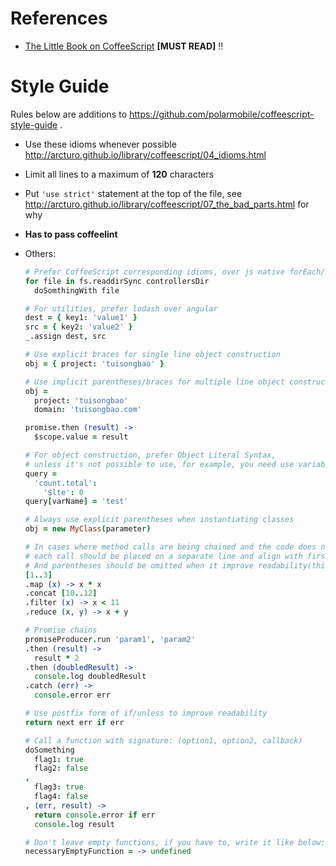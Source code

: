# References

- [The Little Book on CoffeeScript](https://arcturo.github.io/library/coffeescript/) **[MUST READ]** :bangbang:

# Style Guide

Rules below are additions to https://github.com/polarmobile/coffeescript-style-guide .

- Use these idioms whenever possible http://arcturo.github.io/library/coffeescript/04_idioms.html
- Limit all lines to a maximum of **120** characters
- Put `'use strict'` statement at the top of the file, see http://arcturo.github.io/library/coffeescript/07_the_bad_parts.html for why
- **Has to pass coffeelint**
- Others:

    ```coffee
    # Prefer CoffeeScript corresponding idioms, over js native forEach/map/filter/reduce, over shims of lodash/angular
    for file in fs.readdirSync controllersDir
      doSomthingWith file

    # For utilities, prefer lodash over angular
    dest = { key1: 'value1' }
    src = { key2: 'value2' }
    _.assign dest, src

    # Use explicit braces for single line object construction
    obj = { project: 'tuisongbao' }

    # Use implicit parentheses/braces for multiple line object construction and function calls
    obj =
      project: 'tuisongbao'
      domain: 'tuisongbao.com'

    promise.then (result) ->
      $scope.value = result

    # For object construction, prefer Object Literal Syntax,
    # unless it's not possible to use, for example, you need use variable in key, or assign key conditionally
    query =
      'count.total':
        '$lte': 0
    query[varName] = 'test'

    # Always use explicit parentheses when instantiating classes
    obj = new MyClass(parameter)

    # In cases where method calls are being chained and the code does not fit on a single line,
    # each call should be placed on a separate line and align with first line, with a leading .
    # And parentheses should be omitted when it improve readability(this is new syntax in CoffeeScript 1.7)
    [1..3]
    .map (x) -> x * x
    .concat [10..12]
    .filter (x) -> x < 11
    .reduce (x, y) -> x + y

    # Promise chains
    promiseProducer.run 'param1', 'param2'
    .then (result) ->
      result * 2
    .then (doubledResult) ->
      console.log doubledResult
    .catch (err) ->
      console.error err

    # Use postfix form of if/unless to improve readability
    return next err if err

    # Call a function with signature: (option1, option2, callback)
    doSomething
      flag1: true
      flag2: false
    ,
      flag3: true
      flag4: false
    , (err, result) ->
      return console.error if err
      console.log result

    # Don't leave empty functions, if you have to, write it like below:
    necessaryEmptyFunction = -> undefined
    ```
